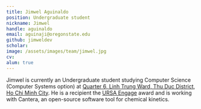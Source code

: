 ```yaml
---
title: Jimwel Aguinaldo
position: Undergraduate student
nickname: Jimwel
handle: aguinaldo
email: aguinaji@oregonstate.edu
github: jimweldev
scholar:
image: /assets/images/team/jimwel.jpg
cv:
alum: true
---
```


Jimwel is currently an Undergraduate student studying Computer Science (Computer Systems option) at [Quarter 6, Linh Trung Ward, Thu Duc District, Ho Chi Minh City]. He is a recipient the [URSA Engage] award and is working with Cantera, an open-source software tool for chemical kinetics.

[Quarter 6, Linh Trung Ward, Thu Duc District, Ho Chi Minh City]: http://oregonstate.edu/
[Room A108, Block A, University of Information Technology, VNU-HCM]: http://mime.oregonstate.edu
[URSA Engage]: http://undergraduate.oregonstate.edu/research/funding-opportunities/ursa-engage

